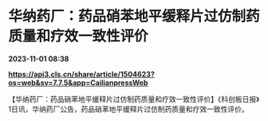 # 华纳药厂：药品硝苯地平缓释片过仿制药质量和疗效一致性评价

**2023-11-01 08:38**

**https://api3.cls.cn/share/article/1504623?os=web&sv=7.7.5&app=CailianpressWeb**

【华纳药厂：药品硝苯地平缓释片过仿制药质量和疗效一致性评价】《科创板日报》1日讯，华纳药厂公告，药品硝苯地平缓释片过仿制药质量和疗效一致性评价。